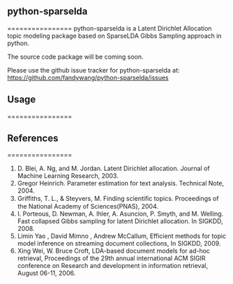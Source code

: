 ## python-sparselda
================
python-sparselda is a Latent Dirichlet Allocation topic modeling package based on SparseLDA Gibbs Sampling approach in python.

The source code package will be coming soon.

Please use the github issue tracker for python-sparselda at:
https://github.com/fandywang/python-sparselda/issues

## Usage
================

## References
================
1. D. Blei, A. Ng, and M. Jordan. Latent Dirichlet allocation. Journal of Machine Learning Research, 2003.
2. Gregor Heinrich. Parameter estimation for text analysis. Technical Note, 2004.
3. Griﬃths, T. L., & Steyvers, M. Finding scientiﬁc topics. Proceedings of the National Academy of Sciences(PNAS), 2004.
4. I. Porteous, D. Newman, A. Ihler, A. Asuncion, P. Smyth, and M. Welling. Fast collapsed Gibbs sampling for latent Dirichlet allocation. In SIGKDD, 2008.
5. Limin Yao , David Mimno , Andrew McCallum, Efficient methods for topic model inference on streaming document collections, In SIGKDD, 2009.
6. Xing Wei, W. Bruce Croft, LDA-based document models for ad-hoc retrieval, Proceedings of the 29th annual international ACM SIGIR conference on Research and development in information retrieval, August 06-11, 2006.
